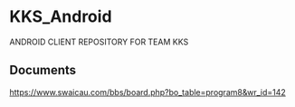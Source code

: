 # KKS_Android
ANDROID CLIENT REPOSITORY FOR TEAM KKS

## Documents
https://www.swaicau.com/bbs/board.php?bo_table=program8&wr_id=142
